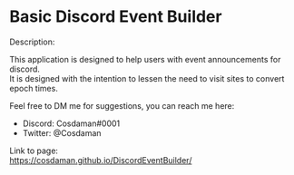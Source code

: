 # Basic Discord Event Builder

Description:  
  
This application is designed to help users with event announcements for discord.  
It is designed with the intention to lessen the need to visit sites to convert epoch times.  
  
  
Feel free to DM me for suggestions, you can reach me here:  
- Discord: Cosdaman#0001  
- Twitter: @Cosdaman  


Link to page:  
https://cosdaman.github.io/DiscordEventBuilder/
